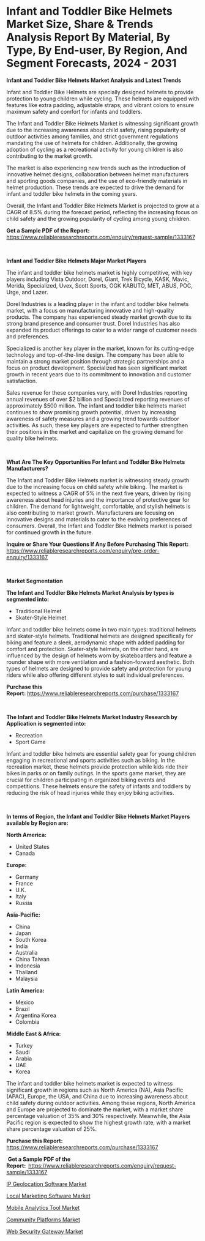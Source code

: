 <p><h1>Infant and Toddler Bike Helmets Market Size, Share & Trends Analysis Report By Material, By Type, By End-user, By Region, And Segment Forecasts, 2024 - 2031</h1></p><p><strong>Infant and Toddler Bike Helmets Market Analysis and Latest Trends</strong></p>
<p><p>Infant and Toddler Bike Helmets are specially designed helmets to provide protection to young children while cycling. These helmets are equipped with features like extra padding, adjustable straps, and vibrant colors to ensure maximum safety and comfort for infants and toddlers. </p><p>The Infant and Toddler Bike Helmets Market is witnessing significant growth due to the increasing awareness about child safety, rising popularity of outdoor activities among families, and strict government regulations mandating the use of helmets for children. Additionally, the growing adoption of cycling as a recreational activity for young children is also contributing to the market growth.</p><p>The market is also experiencing new trends such as the introduction of innovative helmet designs, collaboration between helmet manufacturers and sporting goods companies, and the use of eco-friendly materials in helmet production. These trends are expected to drive the demand for infant and toddler bike helmets in the coming years.</p><p>Overall, the Infant and Toddler Bike Helmets Market is projected to grow at a CAGR of 8.5% during the forecast period, reflecting the increasing focus on child safety and the growing popularity of cycling among young children.</p></p>
<p><strong>Get a Sample PDF of the Report:&nbsp;</strong> <a href="https://www.reliableresearchreports.com/enquiry/request-sample/1333167">https://www.reliableresearchreports.com/enquiry/request-sample/1333167</a></p>
<p>&nbsp;</p>
<p><strong>Infant and Toddler Bike Helmets Major Market Players</strong></p>
<p><p>The infant and toddler bike helmets market is highly competitive, with key players including Vista Outdoor, Dorel, Giant, Trek Bicycle, KASK, Mavic, Merida, Specialized, Uvex, Scott Sports, OGK KABUTO, MET, ABUS, POC, Urge, and Lazer. </p><p>Dorel Industries is a leading player in the infant and toddler bike helmets market, with a focus on manufacturing innovative and high-quality products. The company has experienced steady market growth due to its strong brand presence and consumer trust. Dorel Industries has also expanded its product offerings to cater to a wider range of customer needs and preferences.</p><p>Specialized is another key player in the market, known for its cutting-edge technology and top-of-the-line design. The company has been able to maintain a strong market position through strategic partnerships and a focus on product development. Specialized has seen significant market growth in recent years due to its commitment to innovation and customer satisfaction.</p><p>Sales revenue for these companies vary, with Dorel Industries reporting annual revenues of over $2 billion and Specialized reporting revenues of approximately $500 million. The infant and toddler bike helmets market continues to show promising growth potential, driven by increasing awareness of safety measures and a growing trend towards outdoor activities. As such, these key players are expected to further strengthen their positions in the market and capitalize on the growing demand for quality bike helmets.</p></p>
<p>&nbsp;</p>
<p><strong>What Are The Key Opportunities For Infant and Toddler Bike Helmets Manufacturers?</strong></p>
<p><p>The Infant and Toddler Bike Helmets market is witnessing steady growth due to the increasing focus on child safety while biking. The market is expected to witness a CAGR of 5% in the next five years, driven by rising awareness about head injuries and the importance of protective gear for children. The demand for lightweight, comfortable, and stylish helmets is also contributing to market growth. Manufacturers are focusing on innovative designs and materials to cater to the evolving preferences of consumers. Overall, the Infant and Toddler Bike Helmets market is poised for continued growth in the future.</p></p>
<p><strong>Inquire or Share Your Questions If Any Before Purchasing This Report:</strong> <a href="https://www.reliableresearchreports.com/enquiry/pre-order-enquiry/1333167">https://www.reliableresearchreports.com/enquiry/pre-order-enquiry/1333167</a></p>
<p>&nbsp;</p>
<p><strong>Market Segmentation</strong></p>
<p><strong>The Infant and Toddler Bike Helmets Market Analysis by types is segmented into:</strong></p>
<p><ul><li>Traditional Helmet</li><li>Skater-Style Helmet</li></ul></p>
<p><p>Infant and toddler bike helmets come in two main types: traditional helmets and skater-style helmets. Traditional helmets are designed specifically for biking and feature a sleek, aerodynamic shape with added padding for comfort and protection. Skater-style helmets, on the other hand, are influenced by the design of helmets worn by skateboarders and feature a rounder shape with more ventilation and a fashion-forward aesthetic. Both types of helmets are designed to provide safety and protection for young riders while also offering different styles to suit individual preferences.</p></p>
<p><strong>Purchase this Report:&nbsp;</strong><a href="https://www.reliableresearchreports.com/purchase/1333167">https://www.reliableresearchreports.com/purchase/1333167</a></p>
<p>&nbsp;</p>
<p><strong>The Infant and Toddler Bike Helmets Market Industry Research by Application is segmented into:</strong></p>
<p><ul><li>Recreation</li><li>Sport Game</li></ul></p>
<p><p>Infant and toddler bike helmets are essential safety gear for young children engaging in recreational and sports activities such as biking. In the recreation market, these helmets provide protection while kids ride their bikes in parks or on family outings. In the sports game market, they are crucial for children participating in organized biking events and competitions. These helmets ensure the safety of infants and toddlers by reducing the risk of head injuries while they enjoy biking activities.</p></p>
<p>&nbsp;</p>
<p><strong>In terms of Region, the Infant and Toddler Bike Helmets Market Players available by Region are:</strong></p>
<p>
    <p> <strong> North America: </strong>
        <ul>
            <li>United States</li>
            <li>Canada</li>
        </ul>
        </p> 
    <p> <strong> Europe: </strong>
        <ul>
            <li>Germany</li>
            <li>France</li>
            <li>U.K.</li>
            <li>Italy</li>
            <li>Russia</li>
        </ul>
        </p> 
    <p> <strong> Asia-Pacific: </strong>
        <ul>
            <li>China</li>
            <li>Japan</li>
            <li>South Korea</li>
            <li>India</li>
            <li>Australia</li>
            <li>China Taiwan</li>
            <li>Indonesia</li>
            <li>Thailand</li>
            <li>Malaysia</li>
        </ul>
        </p> 
    <p> <strong> Latin America: </strong>
        <ul>
            <li>Mexico</li>
            <li>Brazil</li>
            <li>Argentina Korea</li>
            <li>Colombia</li>
        </ul>
        </p> 
    <p> <strong> Middle East & Africa: </strong>
        <ul>
            <li>Turkey</li>
            <li>Saudi</li>
            <li>Arabia</li>
            <li>UAE</li>
            <li>Korea</li>
        </ul>
    </p>
    </p>
<p><p>The infant and toddler bike helmets market is expected to witness significant growth in regions such as North America (NA), Asia Pacific (APAC), Europe, the USA, and China due to increasing awareness about child safety during outdoor activities. Among these regions, North America and Europe are projected to dominate the market, with a market share percentage valuation of 35% and 30% respectively. Meanwhile, the Asia Pacific region is expected to show the highest growth rate, with a market share percentage valuation of 25%.</p></p>
<p><strong>Purchase this Report: </strong><a href="https://www.reliableresearchreports.com/purchase/1333167">https://www.reliableresearchreports.com/purchase/1333167</a></p>
<p>&nbsp;<strong>Get a Sample PDF of the Report:&nbsp;&nbsp;</strong><a href="https://www.reliableresearchreports.com/enquiry/request-sample/1333167">https://www.reliableresearchreports.com/enquiry/request-sample/1333167</a></p>
<p><strong></strong></p>
<p><p><a href="https://medium.com/@v25590012/ip-geolocation-software-market-trends-forecast-and-competitive-analysis-to-2031-3a1d516bf230">IP Geolocation Software Market</a></p><p><a href="https://medium.com/@v25590012/local-marketing-software-market-share-evolution-and-market-growth-trends-2024-2031-a4daef7291a0">Local Marketing Software Market</a></p><p><a href="https://medium.com/@v25590012/mobile-analytics-tool-market-size-cagr-trends-2024-2030-6383dfc1745b">Mobile Analytics Tool Market</a></p><p><a href="https://medium.com/@v25590012/community-platforms-market-exploring-market-share-market-trends-and-future-growth-fa56bcc37186">Community Platforms Market</a></p><p><a href="https://medium.com/@krish.reportprime/web-security-gateway-market-outlook-industry-overview-and-forecast-2024-to-2031-dc91a06a0d4e">Web Security Gateway Market</a></p></p>